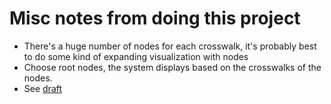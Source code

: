 # Misc notes from doing this project
- There's a huge number of nodes for each crosswalk, it's probably best to do some kind of expanding visualization with nodes
- Choose root nodes, the system displays based on the crosswalks of the nodes. 
- See [draft](draft.sketch)